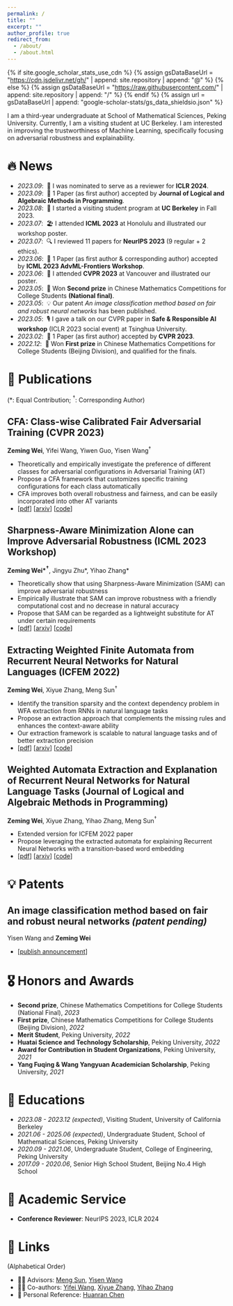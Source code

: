 ```yaml
---
permalink: /
title: ""
excerpt: ""
author_profile: true
redirect_from: 
  - /about/
  - /about.html
---
```


{% if site.google_scholar_stats_use_cdn %}
{% assign gsDataBaseUrl = "https://cdn.jsdelivr.net/gh/" | append: site.repository | append: "@" %}
{% else %}
{% assign gsDataBaseUrl = "https://raw.githubusercontent.com/" | append: site.repository | append: "/" %}
{% endif %}
{% assign url = gsDataBaseUrl | append: "google-scholar-stats/gs_data_shieldsio.json" %}

<span class='anchor' id='about-me'></span>

I am a third-year undergraduate at School of Mathematical Sciences, Peking University.
Currently, I am a visiting student at UC Berkeley.
I am interested in improving the trustworthiness of Machine Learning, specifically focusing on adversarial robustness and explainability.

# 🔥 News
- *2023.09*: &nbsp;🎉 I was nominated to serve as a reviewer for **ICLR 2024**.
- *2023.09*: &nbsp;🎉 1 Paper (as first author) accepted by **Journal of Logical and Algebraic Methods in Programming**.
- *2023.08*: &nbsp;🏫 I started a visiting student program at **UC Berkeley** in Fall 2023.
- *2023.07*: &nbsp;🏖 I attended **ICML 2023** at Honolulu and illustrated our workshop poster.
- *2023.07*: &nbsp;🔍 I reviewed 11 papers for **NeurIPS 2023** (9 regular + 2 ethics).
- *2023.06*: &nbsp;🎉 1 Paper (as first author & corresponding author) accepted by **ICML 2023 AdvML-Frontiers Workshop**.
- *2023.06*: &nbsp;🍁 I attended **CVPR 2023** at Vancouver and illustrated our poster.
- *2023.05*: &nbsp;🥈 Won **Second prize** in Chinese Mathematics Competitions for College Students **(National final)**.
- *2023.05*: &nbsp;💡 Our patent *An image classification method based on fair and robust neural networks* has been published.
- *2023.05*: &nbsp;🎙 I gave a talk on our CVPR paper in **Safe & Responsible AI workshop** (ICLR 2023 social event) at Tsinghua University.
- *2023.02*: &nbsp;🎉 1 Paper (as first author) accepted by **CVPR 2023**.
- *2022.12*: &nbsp;🥇 Won **First prize** in Chinese Mathematics Competitions for College Students (Beijing Division), and qualified for the finals.

# 📝 Publications
(\*: Equal Contribution; ${}^\dagger$: Corresponding Author)

## CFA: Class-wise Calibrated Fair Adversarial Training (CVPR 2023)
**Zeming Wei**, Yifei Wang, Yiwen Guo, Yisen Wang${}^\dagger$
- Theoretically and empirically investigate the preference of different classes for adversarial configurations in Adversarial Training (AT)
- Propose a CFA framework that customizes specific training configurations for each class automatically
- CFA improves both overall robustness and fairness, and can be easily incorporated into other AT variants
- [[pdf](https://openaccess.thecvf.com/content/CVPR2023/papers/Wei_CFA_Class-Wise_Calibrated_Fair_Adversarial_Training_CVPR_2023_paper.pdf)] [[arxiv](https://arxiv.org/abs/2303.14460)] [[code](https://github.com/PKU-ML/CFA)]

## Sharpness-Aware Minimization Alone can Improve Adversarial Robustness (ICML 2023 Workshop)
**Zeming Wei\*${}^{\boldsymbol\dagger}$**, Jingyu Zhu\*, Yihao Zhang\*
- Theoretically show that using Sharpness-Aware Minimization (SAM) can improve adversarial robustness
- Empirically illustrate that SAM can improve robustness with a friendly computational cost and no decrease in natural accuracy
- Propose that SAM can be regarded as a lightweight substitute for AT under certain requirements
- [[pdf](https://arxiv.org/pdf/2305.05392)] [[arxiv](https://arxiv.org/abs/2305.05392)] [[code](https://github.com/weizeming/SAM_AT)]


## Extracting Weighted Finite Automata from Recurrent Neural Networks for Natural Languages (ICFEM 2022)
**Zeming Wei**, Xiyue Zhang, Meng Sun${}^\dagger$
- Identify the transition sparsity and the context dependency problem in WFA extraction from RNNs in natural language tasks
- Propose an extraction approach that complements the missing rules and enhances the context-aware ability
- Our extraction framework is scalable to natural language tasks and of better extraction precision
- [[pdf](https://arxiv.org/pdf/2206.14621)] [[arxiv](https://arxiv.org/abs/2206.14621)] [[code](https://github.com/weizeming/Extract_WFA_from_RNN_for_NL)]


## Weighted Automata Extraction and Explanation of Recurrent Neural Networks for Natural Language Tasks (Journal of Logical and Algebraic Methods in Programming)
**Zeming Wei**, Xiyue Zhang, Yihao Zhang, Meng Sun${}^\dagger$
- Extended version for ICFEM 2022 paper
- Propose leveraging the extracted automata for explaining Recurrent Neural Networks with a transition-based word embedding
- [[pdf](https://arxiv.org/pdf/2306.14040)] [[arxiv](https://arxiv.org/abs/2306.14040)] [[code](https://github.com/weizeming/Extract_WFA_from_RNN_for_NL)]


# 💡 Patents
## An image classification method based on fair and robust neural networks *(patent pending)*
Yisen Wang and **Zeming Wei**
- [[publish announcement](http://epub.cnipa.gov.cn/patent/CN116091838A)]

# 🎖 Honors and Awards
- **Second prize**, Chinese Mathematics Competitions for College Students (National Final), *2023*
- **First prize**, Chinese Mathematics Competitions for College Students (Beijing Division), *2022*
- **Merit Student**, Peking University, *2022*
- **Huatai Science and Technology Scholarship**, Peking University, *2022*
- **Award for Contribution in Student Organizations**, Peking University, *2021*
- **Yang Fuqing & Wang Yangyuan Academician Scholarship**, Peking University, *2021*

# 📖 Educations
- *2023.08 - 2023.12 (expected)*, Visiting Student, University of California Berkeley
- *2021.06 - 2025.06 (expected)*, Undergraduate Student, School of Mathematical Sciences, Peking University
- *2020.09 - 2021.06*, Undergraduate Student, College of Engineering, Peking University
- *2017.09 - 2020.06*, Senior High School Student, Beijing No.4 High School

# 💼 Academic Service
- **Conference Reviewer**: NeurIPS 2023, ICLR 2024

# 🔗 Links
(Alphabetical Order)
- 👨‍🏫 Advisors: [Meng Sun](https://www.math.pku.edu.cn/teachers/sunm/indexen.html), [Yisen Wang](https://yisenwang.github.io)
- 🧑‍🎓 Co-authors: [Yifei Wang](https://yifeiwang.me), [Xiyue Zhang](https://zhang-xiyue.github.io/), [Yihao Zhang](https://zhang-yihao.github.io/)
- 💟 Personal Reference: [Huanran Chen](https://huanranchen.github.io)

